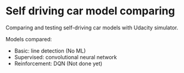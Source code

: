 # Self driving car model comparing

Comparing and testing self-driving car models with Udacity simulator.

Models compared:

 - Basic: line detection (No ML)
 - Supervised: convolutional neural network
 - Reinforcement: DQN (Not done yet)
